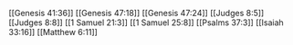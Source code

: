 [[Genesis 41:36]]
[[Genesis 47:18]]
[[Genesis 47:24]]
[[Judges 8:5]]
[[Judges 8:8]]
[[1 Samuel 21:3]]
[[1 Samuel 25:8]]
[[Psalms 37:3]]
[[Isaiah 33:16]]
[[Matthew 6:11]]
